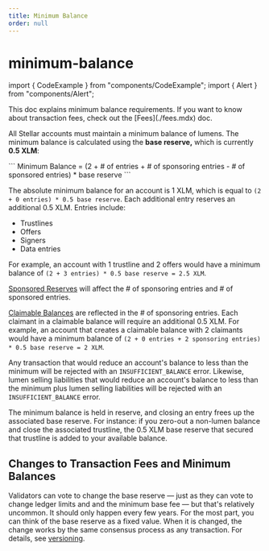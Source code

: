 ```yaml
---
title: Minimum Balance
order: null
---
```


# minimum-balance

import { CodeExample } from "components/CodeExample"; import { Alert } from "components/Alert";

 This doc explains minimum balance requirements. If you want to know about transaction fees, check out the \[Fees\]\(./fees.mdx\) doc.

All Stellar accounts must maintain a minimum balance of lumens. The minimum balance is calculated using the **base reserve,** which is currently **0.5 XLM**:

 \`\`\` Minimum Balance = \(2 + \# of entries + \# of sponsoring entries - \# of sponsored entries\) \* base reserve \`\`\`

The absolute minimum balance for an account is 1 XLM, which is equal to `(2 + 0 entries) * 0.5 base reserve`. Each additional entry reserves an additional 0.5 XLM. Entries include:

* Trustlines
* Offers
* Signers
* Data entries

For example, an account with 1 trustline and 2 offers would have a minimum balance of `(2 + 3 entries) * 0.5 base reserve = 2.5 XLM`.

[Sponsored Reserves](sponsored-reserves.md) will affect the \# of sponsoring entries and \# of sponsored entries.

[Claimable Balances](claimable-balance.md) are reflected in the \# of sponsoring entries. Each claimant in a claimable balance will require an additional 0.5 XLM. For example, an account that creates a claimable balance with 2 claimants would have a minimum balance of `(2 + 0 entries + 2 sponsoring entries) * 0.5 base reserve = 2 XLM`.

Any transaction that would reduce an account's balance to less than the minimum will be rejected with an `INSUFFICIENT_BALANCE` error. Likewise, lumen selling liabilities that would reduce an account's balance to less than the minimum plus lumen selling liabilities will be rejected with an `INSUFFICIENT_BALANCE` error.

The minimum balance is held in reserve, and closing an entry frees up the associated base reserve. For instance: if you zero-out a non-lumen balance and close the associated trustline, the 0.5 XLM base reserve that secured that trustline is added to your available balance.

## Changes to Transaction Fees and Minimum Balances

Validators can vote to change the base reserve — just as they can vote to change ledger limits and and the minimum base fee — but that's relatively uncommon. It should only happen every few years. For the most part, you can think of the base reserve as a fixed value. When it is changed, the change works by the same consensus process as any transaction. For details, see [versioning](versioning.md).

